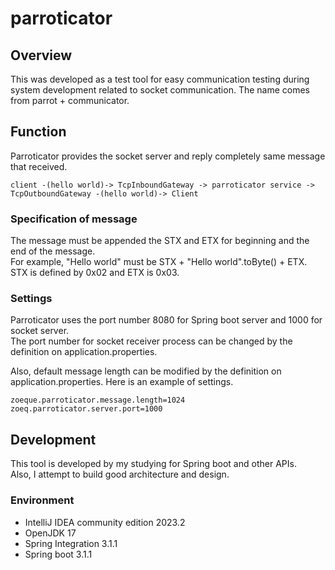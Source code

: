 # parroticator

## Overview
This was developed as a test tool for easy communication testing during system development related to socket communication.
The name comes from parrot + communicator.  

## Function
Parroticator provides the socket server and reply completely same message that received.  
```
client -(hello world)-> TcpInboundGateway -> parroticator service -> TcpOutboundGateway -(hello world)-> Client 
```  

### Specification of message
The message must be appended the STX and ETX for beginning and the end of the message.  
For example, "Hello world" must be STX + "Hello world".toByte() + ETX.
STX is defined by 0x02 and ETX is 0x03.  

### Settings
Parroticator uses the port number 8080 for Spring boot server and 1000 for socket server.  
The port number for socket receiver process can be changed by the definition on application.properties.  

Also, default message length can be modified by the definition on application.properties.
Here is an example of settings.  
```properties
zoeque.parroticator.message.length=1024
zoeq.parroticator.server.port=1000
```  

## Development
This tool is developed by my studying for Spring boot and other APIs.  
Also, I attempt to build good architecture and design.  

### Environment
- IntelliJ IDEA community edition 2023.2
- OpenJDK 17
- Spring Integration 3.1.1
- Spring boot 3.1.1
